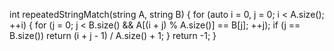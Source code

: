 int repeatedStringMatch(string A, string B) {
for (auto i = 0, j = 0; i < A.size(); ++i) {
for (j = 0; j < B.size() && A[(i + j) % A.size()] == B[j]; ++j);
if (j == B.size())
return (i + j - 1) / A.size() + 1;
}
return -1;
}